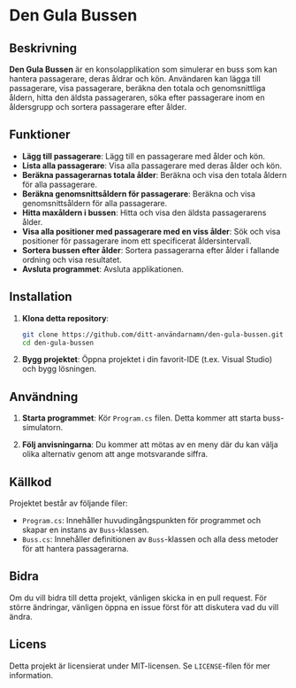 # Den Gula Bussen

## Beskrivning

**Den Gula Bussen** är en konsolapplikation som simulerar en buss som kan hantera passagerare, deras åldrar och kön. Användaren kan lägga till passagerare, visa passagerare, beräkna den totala och genomsnittliga åldern, hitta den äldsta passageraren, söka efter passagerare inom en åldersgrupp och sortera passagerare efter ålder.

## Funktioner

- **Lägg till passagerare**: Lägg till en passagerare med ålder och kön.
- **Lista alla passagerare**: Visa alla passagerare med deras ålder och kön.
- **Beräkna passagerarnas totala ålder**: Beräkna och visa den totala åldern för alla passagerare.
- **Beräkna genomsnittsåldern för passagerare**: Beräkna och visa genomsnittsåldern för alla passagerare.
- **Hitta maxåldern i bussen**: Hitta och visa den äldsta passagerarens ålder.
- **Visa alla positioner med passagerare med en viss ålder**: Sök och visa positioner för passagerare inom ett specificerat åldersintervall.
- **Sortera bussen efter ålder**: Sortera passagerarna efter ålder i fallande ordning och visa resultatet.
- **Avsluta programmet**: Avsluta applikationen.

## Installation

1. **Klona detta repository**:
    ```bash
    git clone https://github.com/ditt-användarnamn/den-gula-bussen.git
    cd den-gula-bussen
    ```

2. **Bygg projektet**:
    Öppna projektet i din favorit-IDE (t.ex. Visual Studio) och bygg lösningen.

## Användning

1. **Starta programmet**:
    Kör `Program.cs` filen. Detta kommer att starta buss-simulatorn.

2. **Följ anvisningarna**:
    Du kommer att mötas av en meny där du kan välja olika alternativ genom att ange motsvarande siffra.

## Källkod

Projektet består av följande filer:

- `Program.cs`: Innehåller huvudingångspunkten för programmet och skapar en instans av `Buss`-klassen.
- `Buss.cs`: Innehåller definitionen av `Buss`-klassen och alla dess metoder för att hantera passagerarna.

## Bidra

Om du vill bidra till detta projekt, vänligen skicka in en pull request. För större ändringar, vänligen öppna en issue först för att diskutera vad du vill ändra.

## Licens

Detta projekt är licensierat under MIT-licensen. Se `LICENSE`-filen för mer information.
